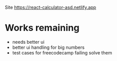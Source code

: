 Site https://react-calculator-asd.netlify.app

# Works remaining

- needs better ui
- better ui handling for big numbers
- test cases for freecodecamp failing solve them
